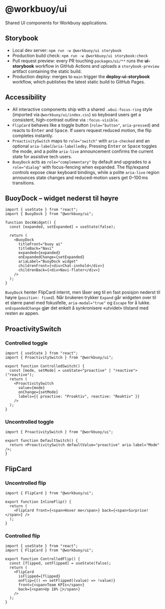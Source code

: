 # @workbuoy/ui

Shared UI components for Workbuoy applications.

## Storybook

- Local dev server: `npm run -w @workbuoy/ui storybook`
- Production build check: `npm run -w @workbuoy/ui storybook:check`
- Pull request preview: every PR touching `packages/ui/**` runs the **ui-storybook** workflow in GitHub Actions and uploads a `storybook-preview` artifact containing the static build.
- Production deploy: merges to `main` trigger the **deploy-ui-storybook** workflow, which publishes the latest static build to GitHub Pages.

## Accessibility

- All interactive components ship with a shared `.wbui-focus-ring` style (imported via `@workbuoy/ui/index.css`) so keyboard users get a consistent, high-contrast outline via `:focus-visible`.
- `FlipCard` behaves like a toggle button (`role="button"`, `aria-pressed`) and reacts to <kbd>Enter</kbd> and <kbd>Space</kbd>. If users request reduced motion, the flip completes instantly.
- `ProactivitySwitch` maps to `role="switch"` with `aria-checked` and an optional `aria-label`/`aria-labelledby`. Pressing <kbd>Enter</kbd> or <kbd>Space</kbd> toggles the mode, and a polite `aria-live` announcement confirms the current state for assistive tech users.
- `BuoyDock` acts as `role="complementary"` by default and upgrades to a `role="dialog"` with focus-fencing when expanded. The flip/expand controls expose clear keyboard bindings, while a polite `aria-live` region announces state changes and reduced-motion users get 0–100 ms transitions.

## BuoyDock – widget nederst til høyre

```tsx
import { useState } from "react";
import { BuoyDock } from "@workbuoy/ui";

function DockWidget() {
  const [expanded, setExpanded] = useState(false);

  return (
    <BuoyDock
      titleFront="buoy ai"
      titleBack="Navi"
      expanded={expanded}
      onExpandedChange={setExpanded}
      ariaLabel="BuoyDock widget"
      childrenFront={<div>Chat-innhold</div>}
      childrenBack={<div>Navi-flater</div>}
    />
  );
}
```

`BuoyDock` henter FlipCard internt, men låser seg til en fast posisjon nederst til høyre (`position: fixed`). Når brukeren trykker `Expand` går widgeten over til et større panel med fokusfelle, `aria-modal="true"` og `Escape` for å lukke. `onExpandedChange` gjør det enkelt å synkronisere «utvidet» tilstand med resten av appen.

## ProactivitySwitch

### Controlled toggle

```tsx
import { useState } from "react";
import { ProactivitySwitch } from "@workbuoy/ui";

export function ControlledSwitch() {
  const [mode, setMode] = useState<"proactive" | "reactive">("reactive");
  return (
    <ProactivitySwitch
      value={mode}
      onChange={setMode}
      labels={{ proactive: "Proaktiv", reactive: "Reaktiv" }}
    />
  );
}
```

### Uncontrolled toggle

```tsx
import { ProactivitySwitch } from "@workbuoy/ui";

export function DefaultSwitch() {
  return <ProactivitySwitch defaultValue="proactive" aria-label="Mode" />;
}
```

## FlipCard

### Uncontrolled flip

```tsx
import { FlipCard } from "@workbuoy/ui";

export function InlineFlip() {
  return (
    <FlipCard front={<span>Hover me</span>} back={<span>Surprise!</span>} />
  );
}
```

### Controlled flip

```tsx
import { useState } from "react";
import { FlipCard } from "@workbuoy/ui";

export function ControlledFlip() {
  const [flipped, setFlipped] = useState(false);
  return (
    <FlipCard
      isFlipped={flipped}
      onFlip={() => setFlipped((value) => !value)}
      front={<span>Team KPIs</span>}
      back={<span>Up 18% 🚀</span>}
    />
  );
}
```
